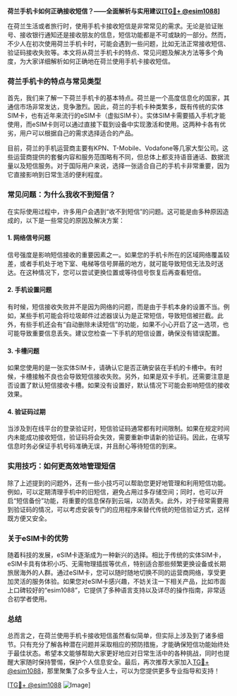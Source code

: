 **荷兰手机卡如何正确接收短信？——全面解析与实用建议[[TG💪+ @esim1088](https://t.me/s/esim1088)]**

在荷兰生活或者旅行时，使用手机卡接收短信是非常常见的需求。无论是验证账号、接收银行通知还是接收朋友的信息，短信功能都是不可或缺的一部分。然而，不少人在初次使用荷兰手机卡时，可能会遇到一些问题，比如无法正常接收短信、验证码接收失败等。本文将从荷兰手机卡的特点、常见问题及解决方法等多个角度，为大家详细解析如何正确地在荷兰使用手机卡接收短信。

### 荷兰手机卡的特点与常见类型

首先，我们来了解一下荷兰手机卡的基本特点。荷兰是一个高度信息化的国家，其通信市场非常发达，竞争激烈。因此，荷兰的手机卡种类繁多，既有传统的实体SIM卡，也有近年来流行的eSIM卡（虚拟SIM卡）。实体SIM卡需要插入手机才能使用，而eSIM卡则可以通过直接下载到设备中实现激活和使用。这两种卡各有优劣，用户可以根据自己的需求选择适合的产品。

目前，荷兰的手机运营商主要有KPN、T-Mobile、Vodafone等几家大型公司。这些运营商提供的套餐内容和服务范围略有不同，但总体上都支持语音通话、数据流量以及短信服务。对于国际用户来说，选择一张适合自己的手机卡非常重要，因为它直接影响到日常生活的便利程度。

### 常见问题：为什么我收不到短信？

在实际使用过程中，许多用户会遇到“收不到短信”的问题。这可能是由多种原因造成的，以下是一些常见的原因及解决方案：

#### 1. 网络信号问题
信号强度是影响短信接收的重要因素之一。如果您的手机卡所在的区域网络覆盖较差，或者手机处于地下室、电梯等信号屏蔽的地方，就可能导致短信无法及时送达。在这种情况下，您可以尝试更换位置或等待信号恢复后再查看短信。

#### 2. 手机设置问题
有时候，短信接收失败并不是因为网络的问题，而是由于手机本身的设置不当。例如，某些手机可能会将垃圾邮件过滤器误认为是正常短信，导致短信被拦截。此外，有些手机还会有“自动删除未读短信”的功能，如果不小心开启了这一选项，也可能导致重要信息丢失。建议您检查一下手机的短信设置，确保没有错误配置。

#### 3. 卡槽问题
如果您使用的是一张实体SIM卡，请确认它是否正确安装在手机的卡槽中。有时候，卡槽接触不良也会导致短信接收失败。另外，如果是双卡手机，还需要注意是否设置了默认短信接收卡槽。如果没有设置好，默认情况下可能会影响短信的接收效果。

#### 4. 验证码过期
当涉及到在线平台的登录验证时，短信验证码通常都有时间限制。如果在规定时间内未能成功接收短信，验证码将会失效，需要重新申请新的验证码。因此，在填写信息时务必保证手机号码准确无误，并且耐心等待短信的到来。

### 实用技巧：如何更高效地管理短信

除了上述提到的问题外，还有一些小技巧可以帮助您更好地管理和利用短信功能。例如，可以定期清理手机中的旧短信，避免占用过多存储空间；同时，也可以开启“短信备份”功能，将重要的信息保存到云端，以防丢失。此外，对于经常需要用到验证码的情况，可以考虑安装专门的应用程序来替代传统的短信验证方式，这样既方便又安全。

### 关于eSIM卡的优势

随着科技的发展，eSIM卡逐渐成为一种新兴的选择。相比于传统的实体SIM卡，eSIM卡具有体积小巧、无需物理插拔等优点，特别适合那些频繁更换设备或长期旅居海外的人群。通过eSIM卡，您可以随时随地切换不同的运营商网络，享受更加灵活的服务体验。如果您对eSIM卡感兴趣，不妨关注一下相关产品，比如市面上口碑较好的“esim1088”，它提供了多种语言支持以及详尽的操作指南，非常适合初学者使用。

### 总结

总而言之，在荷兰使用手机卡接收短信虽然看似简单，但实际上涉及到了诸多细节。只有充分了解各种潜在问题并采取相应的预防措施，才能确保短信功能始终处于最佳状态。希望本文能够帮助大家更好地应对日常生活中的各种挑战，同时也提醒大家随时保持警惕，保护个人信息安全。最后，再次推荐大家加入[TG💪+ @esim1088](https://t.me/s/esim1088)，那里聚集了众多专业人士，可以为您提供更多专业指导和支持！

[[TG💪+ @esim1088](https://t.me/s/esim1088) ![Image](https://i.postimg.cc/4NQfJmqS/Snipaste-2025-05-13-00-14-12.png)]